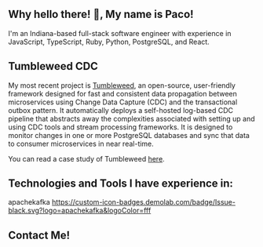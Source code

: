 ## Why hello there! 👋, My name is Paco!

I'm an Indiana-based full-stack software engineer with experience in JavaScript, TypeScript, Ruby, Python, PostgreSQL, and React.

## Tumbleweed CDC
My most recent project is [Tumbleweed](https://tumbleweed-cdc.github.io/), an open-source, user-friendly framework designed for fast and consistent data propagation between microservices using Change Data Capture (CDC) and the transactional outbox pattern. It automatically deploys a self-hosted log-based CDC pipeline that abstracts away the complexities associated with setting up and using CDC tools and stream processing frameworks. It is designed to monitor changes in one or more PostgreSQL databases and sync that data to consumer microservices in near real-time.

You can read a case study of Tumbleweed [here](https://tumbleweed-cdc.github.io/docs/introduction).

## Technologies and Tools I have experience in:
apachekafka
https://custom-icon-badges.demolab.com/badge/Issue-black.svg?logo=apachekafka&logoColor=fff


## Contact Me!

<!--
**jeffbbz/jeffbbz** is a ✨ _special_ ✨ repository because its `README.md` (this file) appears on your GitHub profile.

Here are some ideas to get you started:

- 🔭 I’m currently working on ...
- 🌱 I’m currently learning ...
- 👯 I’m looking to collaborate on ...
- 🤔 I’m looking for help with ...
- 💬 Ask me about ...
- 📫 How to reach me: ...
- 😄 Pronouns: ...
- ⚡ Fun fact: ...
-->
